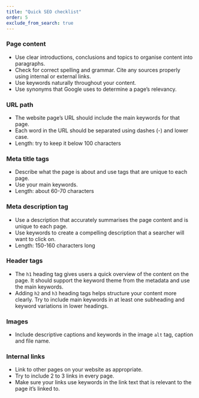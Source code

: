 ```yaml
---
title: "Quick SEO checklist"
order: 5
exclude_from_search: true
---
```


### Page content

- Use clear introductions, conclusions and topics to organise content into paragraphs.
- Check for correct spelling and grammar. Cite any sources properly using internal or external links.
- Use keywords naturally throughout your content.
- Use synonyms that Google uses to determine a page’s relevancy.

### URL path

- The website page’s URL should include the main keywords for that page.
- Each word in the URL should be separated using dashes (-) and lower case.
- Length: try to keep it below 100 characters

### Meta title tags

- Describe what the page is about and use tags that are unique to each page. 
- Use your main keywords.
- Length: about 60-70 characters

### Meta description tag

- Use a description that accurately summarises the page content and is unique to each page. 
- Use keywords to create a compelling description that a searcher will want to click on.
- Length: 150-160 characters long

### Header tags

- The `h1` heading tag gives users a quick overview of the content on the page. It should support the keyword theme from the metadata and use the main keywords. 
- Adding `h2` and `h3` heading tags helps structure your content more clearly. Try to include main keywords in at least one subheading and keyword variations in lower headings.

### Images

- Include descriptive captions and keywords in the image `alt` tag, caption and file name.

### Internal links

- Link to other pages on your website as appropriate.
- Try to include 2 to 3 links in every page.
- Make sure your links use keywords in the link text that is relevant to the page it’s linked to.

